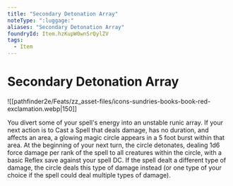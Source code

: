 ```yaml
---
title: "Secondary Detonation Array"
noteType: ":luggage:"
aliases: "Secondary Detonation Array"
foundryId: Item.hzKupW0wnSrQylZV
tags:
  - Item
---
```


# Secondary Detonation Array
![[pathfinder2e/Feats/zz_asset-files/icons-sundries-books-book-red-exclamation.webp|150]]

You divert some of your spell's energy into an unstable runic array. If your next action is to Cast a Spell that deals damage, has no duration, and affects an area, a glowing magic circle appears in a 5 foot burst within that area. At the beginning of your next turn, the circle detonates, dealing 1d6 force damage per rank of the spell to all creatures within the circle, with a basic Reflex save against your spell DC. If the spell dealt a different type of damage, the circle deals this type of damage instead (or one type of your choice if the spell could deal multiple types of damage).
